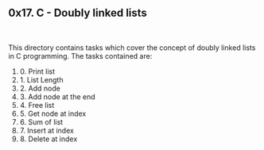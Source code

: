 <h2>0x17. C - Doubly linked lists</h2>
<br>
<p>This directory contains tasks which cover the concept of doubly linked lists in C programming. The tasks contained are: </p>
<ol>
<li>0. Print list</li>
<li>1. List Length</li>
<li>2. Add node</li>
<li>3. Add node at the end</li>
<li>4. Free list</li>
<li>5. Get node at index</li>
<li>6. Sum of list</li>
<li>7. Insert at index</li>
<li>8. Delete at index</li>
</ol>
